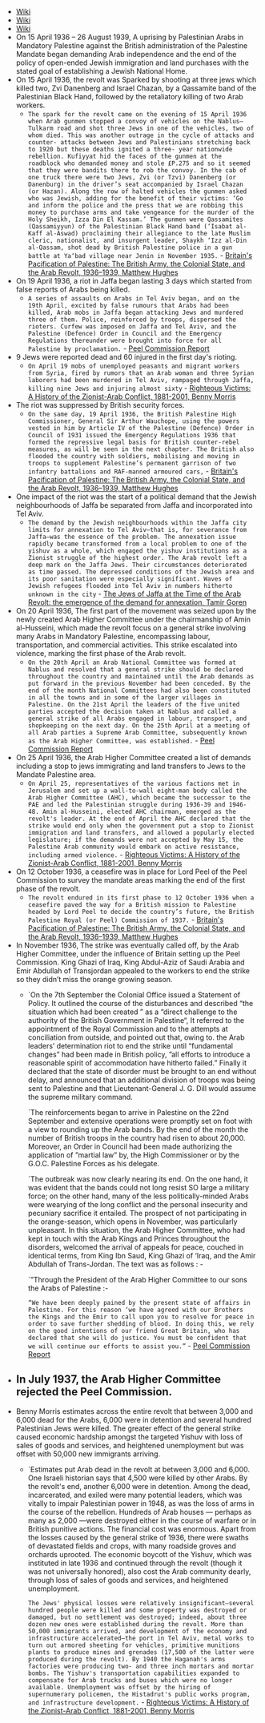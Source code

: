 - [Wiki](https://en.wikipedia.org/wiki/1936%E2%80%931939_Arab_revolt_in_Palestine)
- [Wiki](https://en.wikipedia.org/wiki/Jaffa_riots_(April_1936))
- [Wiki](https://en.wikipedia.org/wiki/Arab_general_strike_(Mandatory_Palestine))
- On 15 April 1936 – 26 August 1939, A uprising by Palestinian Arabs in Mandatory Palestine against the British administration of the Palestine Mandate began demanding Arab independence and the end of the policy of open-ended Jewish immigration and land purchases with the stated goal of establishing a Jewish National Home.
- On 15 April 1936, the revolt was Sparked by shooting at three jews which killed two, Zvi Danenberg and Israel Chazan, by a Qassamite band of the Palestinian Black Hand, followed by the retaliatory killing of two Arab workers.
    - `The spark for the revolt came on the evening of 15 April 1936 when Arab gunmen stopped a convoy of vehicles on the Nablus–Tulkarm road and shot three Jews in one of the vehicles, two of whom died. This was another outrage in the cycle of attacks and counter- attacks between Jews and Palestinians stretching back to 1920 but these deaths ignited a three- year nationwide rebellion. Kufiyyat hid the faces of the gunmen at the roadblock who demanded money and stole £P.275 and so it seemed that they were bandits there to rob the convoy. In the cab of one truck there were two Jews, Zvi (or Tzvi) Danenberg (or Danenburg) in the driver’s seat accompanied by Israel Chazan (or Hazan). Along the row of halted vehicles the gunmen asked who was Jewish, adding for the benefit of their victims: ‘Go and inform the police and the press that we are robbing this money to purchase arms and take vengeance for the murder of the Holy Sheikh, Izza Din El Kassam.’ The gunmen were Qassamites (Qassamiyyun) of the Palestinian Black Hand band (‘Isabat al-Kaff al-Aswad) proclaiming their allegiance to the late Muslim cleric, nationalist, and insurgent leader, Shaykh ‘Izz al-Din al-Qassam, shot dead by British Palestine police in a gun battle at Ya‘bad village near Jenin in November 1935.` - [Britain's Pacification of Palestine: The British Army, the Colonial State, and the Arab Revolt, 1936–1939, Matthew Hughes](https://www.google.co.uk/books/edition/_/r1N-DwAAQBAJ?hl=en&gbpv=0)
- On 19 April 1936, a riot in Jaffa began lasting 3 days which started from false reports of Arabs being killed.
    - `A series of assaults on Arabs in Tel Aviv began, and on the 19th April, excited by false rumours that Arabs had been killed, Arab mobs in Jaffa began attacking Jews and murdered three of them. Police, reinforced by troops, dispersed the rioters. Curfew was imposed on Jaffa and Tel Aviv, and the Palestine (Defence) Order in Council and the Emergency Regulations thereunder were brought into force for all Palestine by proclamation.` - [Peel Commission Report](https://unispal.un.org/pdfs/Cmd5479.pdf)
- 9 Jews were reported dead and 60 injured in the first day's rioting.
    - `On April 19 mobs of unemployed peasants and migrant workers from Syria, fired by rumors that an Arab woman and three Syrian laborers had been murdered in Tel Aviv, rampaged through Jaffa, killing nine Jews and injuring almost sixty`  - [Righteous Victims: A History of the Zionist-Arab Conflict, 1881-2001, Benny Morris](https://gateway.pinata.cloud/ipfs/bafykbzaced6rtb5d4wthw3wapbnqafd3w7znfmikvzx43dqifs5amzbyzltas?filename=Righteous%20Victims%3A%20A%20History%20of%20the%20Zionist-Arab%20Conflict%2C%20--%20Benny%20Morris%20--%202001%20--%20Vintage%20--%209780679744757%20--%200ffdde5f35058146403a55786f6cfc18%20--%20Anna%E2%80%99s%20Archive.pdf)
- The riot was suppressed by British security forces.
    - `On the same day, 19 April 1936, the British Palestine High Commissioner, General Sir Arthur Wauchope, using the powers vested in him by Article IV of the Palestine (Defence) Order in Council of 1931 issued the Emergency Regulations 1936 that formed the repressive legal basis for British counter-rebel measures, as will be seen in the next chapter. The British also flooded the country with soldiers, mobilising and moving in troops to supplement Palestine’s permanent garrison of two infantry battalions and RAF-manned armoured cars,` - [Britain's Pacification of Palestine: The British Army, the Colonial State, and the Arab Revolt, 1936–1939, Matthew Hughes](https://www.google.co.uk/books/edition/_/r1N-DwAAQBAJ?hl=en&gbpv=0)  
- One impact of the riot was the start of a political demand that the Jewish neighbourhoods of Jaffa be separated from Jaffa and incorporated into Tel Aviv.
    - `The demand by the Jewish neighbourhoods within the Jaffa city limits for annexation to Tel Aviv—that is, for severance from Jaffa—was the essence of the problem. The annexation issue rapidly became transformed from a local problem to one of the yishuv as a whole, which engaged the yishuv institutions as a Zionist struggle of the highest order. The Arab revolt left a deep mark on the Jaffa Jews. Their circumstances deteriorated as time passed. The depressed conditions of the Jewish area and its poor sanitation were especially significant. Waves of Jewish refugees flooded into Tel Aviv in numbers hitherto unknown in the city` - [The Jews of Jaffa at the Time of the Arab Revolt: the emergence of the demand for annexation, Tamir Goren]([https://sci.bban.top/pdf/10.1080/14725886.2015.1090113.pdf](https://annas-archive.org/scidb/10.1080/14725886.2015.1090113))
- On 20 April 1936, The first part of the movement was seized upon by the newly created Arab Higher Committee under the chairmanship of Amin al-Husseini, which made the revolt focus on a general strike involving many Arabs in Mandatory Palestine, encompassing labour, transportation, and commercial activities. This strike escalated into violence, marking the first phase of the Arab revolt.
    - `On the 20th April an Arab National Committee was formed at Nablus and resolved that a general strike should be declared throughout the country and maintained until the Arab demands as put forward in the previous November had been conceded. By the end of the month National Committees had also been constituted in all the towns and in some of the larger villages in Palestine. On the 21st April the leaders of the five united parties accepted the decision taken at Nablus and called a general strike of all Arabs engaged in labour, transport, and shopkeeping on the next day. On the 25th April at a meeting of all Arab parties a Supreme Arab Committee, subsequently known as the Arab Higher Committee, was established.` - [Peel Commission Report](https://unispal.un.org/pdfs/Cmd5479.pdf)
- On 25 April 1936, the Arab Higher Committee created a list of demands including a stop to jews immigrating and land transfers to Jews to the Mandate Palestine area.
    - `On April 25, representatives of the various factions met in Jerusalem and set up a wall-to-wall eight-man body called the Arab Higher Committee (AHC), which became the successor to the PAE and led the Palestinian struggle during 1936-39 and 1946-48. Amin al-Husseini, elected AHC chairman, emerged as the revolt's leader. At the end of April the AHC declared that the strike would end only when the government put a stop to Zionist immigration and land transfers, and allowed a popularly elected legislature; if the demands were not accepted by May 15, the Palestine Arab community would embark on active resistance, including armed violence.`  - [Righteous Victims: A History of the Zionist-Arab Conflict, 1881-2001, Benny Morris](https://gateway.pinata.cloud/ipfs/bafykbzaced6rtb5d4wthw3wapbnqafd3w7znfmikvzx43dqifs5amzbyzltas?filename=Righteous%20Victims%3A%20A%20History%20of%20the%20Zionist-Arab%20Conflict%2C%20--%20Benny%20Morris%20--%202001%20--%20Vintage%20--%209780679744757%20--%200ffdde5f35058146403a55786f6cfc18%20--%20Anna%E2%80%99s%20Archive.pdf)
- On 12 October 1936, a ceasefire was in place for Lord Peel of the Peel Commission to survey the mandate areas marking the end of the first phase of the revolt.
    - `The revolt endured in its first phase to 12 October 1936 when a ceasefire paved the way for a British mission to Palestine headed by Lord Peel to decide the country’s future, the British Palestine Royal (or Peel) Commission of 1937.` - [Britain's Pacification of Palestine: The British Army, the Colonial State, and the Arab Revolt, 1936–1939, Matthew Hughes](https://www.google.co.uk/books/edition/_/r1N-DwAAQBAJ?hl=en&gbpv=0)
- In November 1936, The strike was eventually called off, by the Arab Higher Committee, under the influence of Britain setting up the Peel Commission. King Ghazi of Iraq, King Abdul-Aziz of Saudi Arabia and Emir Abdullah of Transjordan appealed to the workers to end the strike so they didn’t miss the orange growing season.
    - `On the 7th September the Colonial Office issued a Statement of Policy. It outlined the course of the disturbances and described “the situation which had been created ” as a “direct challenge to the authority of the British Government in Palestine“, It referred to the appointment of the Royal Commission and to the attempts at conciliation from outside, and pointed out that, owing to. the Arab leaders’ determination riot to end the strike until “fundamental changes” had been made in British policy, ”all efforts to introduce a reasonable spirit of accommodation have hitherto failed.” Finally it declared that the state of disorder must be brought to an end without delay, and announced that an additional division of troops was being sent to Palestine and that Lieutenant-General J. G. Dill would assume the supreme military command.
      
      `The reinforcements began to arrive in Palestine on the 22nd September and extensive operations were promptly set on foot with a view to rounding up the Arab bands. By the end of the month the number of British troops in the country had risen to about 20,000. Moreover, an Order in Council had been made authorizing the application of ”martial law” by, the High Commissioner or by the G.O.C. Palestine Forces as his delegate.
      
      `The outbreak was now clearly nearing its end. On the one hand, it was evident that the bands could not long resist SO large a military force; on the other hand, many of the less politically-minded Arabs were wearying of the long conflict and the personal insecurity and pecuniary sacrifice it entailed. The prospect of not participating in the orange-season, which opens in November, was particularly unpleasant. In this situation, the Arab Higher Committee, who had kept in touch with the Arab Kings and Princes throughout the disorders, welcomed the arrival of appeals for peace, couched in identical terms, from King Ibn Saud, King Ghazi of ‘Iraq, and the Amir Abdullah of Trans-Jordan. The text was as follows : -
      
      `”Through the President of the Arab Higher Committee to our sons the Arabs of Palestine :-
      
      `“We have been deeply pained by the present state of affairs in Palestine. For this reason ‘we have agreed with our Brothers the Kings and the Emir to call upon you to resolve for peace in order to save further shedding of blood. In doing this, we rely on the good intentions of our friend Great Britain, who has declared that she will do justice. You must be confident that we will continue our efforts to assist you.”` - [Peel Commission Report](https://unispal.un.org/pdfs/Cmd5479.pdf)
- In July 1937, the Arab Higher Committee rejected the Peel Commission.
	- 
- Benny Morris estimates across the entire revolt that between 3,000 and 6,000 dead for the Arabs, 6,000 were in detention and several hundred Palestinian Jews were killed. The greater effect of the general strike caused economic hardship amongst the targeted Yishuv with loss of sales of goods and services, and heightened unemployment but was offset with 50,000 new immigrants arriving.
    - `Estimates put Arab dead in the revolt at between 3,000 and 6,000. One Israeli historian says that 4,500 were killed by other Arabs. By the revolt's end, another 6,000 were in detention. Among the dead, incarcerated, and exiled were many potential leaders, which was vitally to impair Palestinian power in 1948, as was the loss of arms in the course of the rebellion. Hundreds of Arab houses — perhaps as many as 2,000 —were destroyed either in the course of warfare or in British punitive actions. The financial cost was enormous. Apart from the losses caused by the general strike of 1936, there were swaths of devastated fields and crops, with many roadside groves and orchards uprooted. The economic boycott of the Yishuv, which was instituted in late 1936 and continued through the revolt (though it was not universally honored), also cost the Arab community dearly, through loss of sales of goods and services, and heightened unemployment.
      
      `The Jews' physical losses were relatively insignificant—several hundred people were killed and some property was destroyed or damaged, but no settlement was destroyed; indeed, about three dozen new ones were established during the revolt. More than 50,000 immigrants arrived, and development of the economy and infrastructure accelerated—the port in Tel Aviv, metal works to turn out armored sheeting for vehicles, primitive munitions plants to produce mines and grenades (17,500 of the latter were produced during the revolt). By 1940 the Haganah's arms factories were producing two- and three inch mortars and mortar bombs. The Yishuv's transportation capabilities expanded to compensate for Arab trucks and buses which were no longer available. Unemployment was offset by the hiring of supernumerary policemen, the Histadrut's public works program, and infrastructure development.` - [Righteous Victims: A History of the Zionist-Arab Conflict, 1881-2001, Benny Morris](https://gateway.pinata.cloud/ipfs/bafykbzaced6rtb5d4wthw3wapbnqafd3w7znfmikvzx43dqifs5amzbyzltas?filename=Righteous%20Victims%3A%20A%20History%20of%20the%20Zionist-Arab%20Conflict%2C%20--%20Benny%20Morris%20--%202001%20--%20Vintage%20--%209780679744757%20--%200ffdde5f35058146403a55786f6cfc18%20--%20Anna%E2%80%99s%20Archive.pdf) 